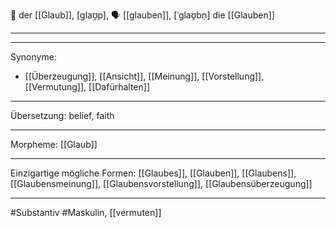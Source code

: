 🔵 der [[Glaub]], [ɡlaʊ̯p], 🗣️ [[glauben]], [ˈɡlaʊ̯bn̩]
die [[Glauben]]


---


---
Synonyme:
- [[Überzeugung]], [[Ansicht]], [[Meinung]], [[Vorstellung]], [[Vermutung]], [[Dafürhalten]]

---
Übersetzung: belief, faith

---
Morpheme:
[[Glaub]]

---
Einzigartige mögliche Formen: [[Glaubes]], [[Glauben]], [[Glaubens]], [[Glaubensmeinung]], [[Glaubensvorstellung]], [[Glaubensüberzeugung]]

---
#Substantiv #Maskulin, [[vermuten]]